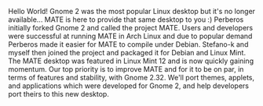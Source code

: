 <!--
.. link:
.. description:
.. tags: 
.. date: 2011-12-05 12:00:30
.. title: Hello world!
.. slug: 20111205hello-world
-->

Hello World! Gnome 2 was the most popular Linux desktop but it's no longer
available... MATE is here to provide that same desktop to you :) Perberos
initially forked Gnome 2 and called the project MATE. Users and developers
were successful at running MATE in Arch Linux and due to popular demand
Perberos made it easier for MATE to compile under Debian. Stefano-k and myself
then joined the project and packaged it for Debian and Linux Mint. The MATE
desktop was featured in Linux Mint 12 and is now quickly gaining momentum. Our
top priority is to improve MATE and for it to be on par, in terms of features
and stability, with Gnome 2.32. We'll port themes, applets, and applications
which were developed for Gnome 2, and help developers port theirs to this new
desktop.

